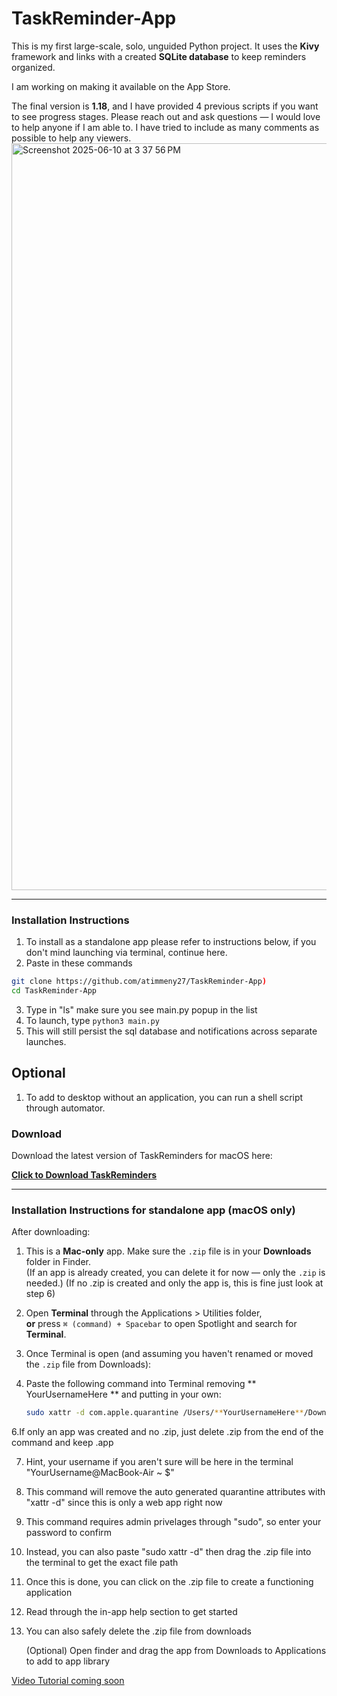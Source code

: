 # TaskReminder-App

This is my first large-scale, solo, unguided Python project. It uses the **Kivy** framework and links with a created **SQLite database** to keep reminders organized.

I am working on making it available on the App Store.

The final version is **1.18**, and I have provided 4 previous scripts if you want to see progress stages. Please reach out and ask questions — I would love to help anyone if I am able to. I have tried to include as many comments as possible to help any viewers.
<img width="1195" alt="Screenshot 2025-06-10 at 3 37 56 PM" src="https://github.com/user-attachments/assets/586c50c0-4f69-40bc-a1ac-beb7aac74775" />

---

### Installation Instructions

1. To install as a standalone app please refer to instructions below, if you don't mind launching via terminal, continue here.
2. Paste in these commands
```bash
git clone https://github.com/atimmeny27/TaskReminder-App)
cd TaskReminder-App
```

3. Type in "ls" make sure you see main.py popup in the list
4. To launch, type ```python3 main.py```
5. This will still persist the sql database and notifications across separate launches.

## Optional
1. To add to desktop without an application, you can run a shell script through automator.

### Download

Download the latest version of TaskReminders for macOS here:

[**Click to Download TaskReminders**](https://github.com/atimmeny27/TaskReminder-App/releases/latest/download/TaskReminders.app.zip)

---

### Installation Instructions for standalone app (macOS only)

After downloading:

1. This is a **Mac-only** app. Make sure the `.zip` file is in your **Downloads** folder in Finder.  
   (If an app is already created, you can delete it for now — only the `.zip` is needed.)
   (If no .zip is created and only the app is, this is fine just look at step 6)

3. Open **Terminal** through the Applications > Utilities folder,  
   **or** press `⌘ (command) + Spacebar` to open Spotlight and search for **Terminal**.

4. Once Terminal is open (and assuming you haven't renamed or moved the `.zip` file from Downloads):

5. Paste the following command into Terminal removing ** YourUsernameHere ** and putting in your own:

   ```bash
   sudo xattr -d com.apple.quarantine /Users/**YourUsernameHere**/Downloads/TaskReminders.app.zip


 6.If only an app was created and no .zip, just delete .zip from the end of the command and keep .app

7. Hint, your username if you aren't sure will be here in the terminal "YourUsername@MacBook-Air ~ $"
10. This command will remove the auto generated quarantine attributes with "xattr -d" since this is only a web app right now
11. This command requires admin privelages through "sudo", so enter your password to confirm

12. Instead, you can also paste "sudo xattr -d" then drag the .zip file into the terminal to get the exact file path 
13. Once this is done, you can click on the .zip file to create a functioning application
14. Read through the in-app help section to get started
15. You can also safely delete the .zip file from downloads
   
    (Optional) Open finder and drag the app from Downloads to Applications to add to app library

[Video Tutorial coming soon]()
